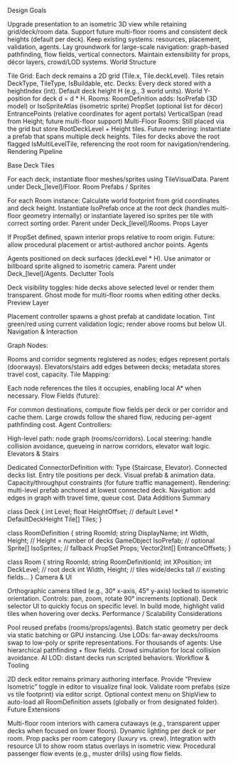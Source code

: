 Design Goals

Upgrade presentation to an isometric 3D view while retaining grid/deck/room data.
Support future multi-floor rooms and consistent deck heights (default per deck).
Keep existing systems: resources, placement, validation, agents.
Lay groundwork for large-scale navigation: graph-based pathfinding, flow fields, vertical connectors.
Maintain extensibility for props, décor layers, crowd/LOD systems.
World Structure

Tile Grid: Each deck remains a 2D grid (Tile.x, Tile.deckLevel). Tiles retain DeckType, TileType, IsBuildable, etc.
Decks: Every deck stored with a heightIndex (int). Default deck height H (e.g., 3 world units). World Y-position for deck d = d * H.
Rooms: RoomDefinition adds:
IsoPrefab (3D model) or IsoSpriteAtlas (isometric sprite)
PropSet (optional list for décor)
EntrancePoints (relative coordinates for agent portals)
VerticalSpan (read from Height; future multi-floor support)
Multi-Floor Rooms:
Still placed via the grid but store RootDeckLevel + Height tiles.
Future rendering: instantiate a prefab that spans multiple deck heights.
Tiles for decks above the root flagged IsMultiLevelTile, referencing the root room for navigation/rendering.
Rendering Pipeline

Base Deck Tiles

For each deck, instantiate floor meshes/sprites using TileVisualData.
Parent under Deck_[level]/Floor.
Room Prefabs / Sprites

For each Room instance:
Calculate world footprint from grid coordinates and deck height.
Instantiate IsoPrefab once at the root deck (handles multi-floor geometry internally) or
instantiate layered iso sprites per tile with correct sorting order.
Parent under Deck_[level]/Rooms.
Props Layer

If PropSet defined, spawn interior props relative to room origin.
Future: allow procedural placement or artist-authored anchor points.
Agents

Agents positioned on deck surfaces (deckLevel * H).
Use animator or billboard sprite aligned to isometric camera.
Parent under Deck_[level]/Agents.
Declutter Tools

Deck visibility toggles: hide decks above selected level or render them transparent.
Ghost mode for multi-floor rooms when editing other decks.
Preview Layer

Placement controller spawns a ghost prefab at candidate location.
Tint green/red using current validation logic; render above rooms but below UI.
Navigation & Interaction

Graph Nodes:

Rooms and corridor segments registered as nodes; edges represent portals (doorways).
Elevators/stairs add edges between decks; metadata stores travel cost, capacity.
Tile Mapping:

Each node references the tiles it occupies, enabling local A* when necessary.
Flow Fields (future):

For common destinations, compute flow fields per deck or per corridor and cache them.
Large crowds follow the shared flow, reducing per-agent pathfinding cost.
Agent Controllers:

High-level path: node graph (rooms/corridors).
Local steering: handle collision avoidance, queueing in narrow corridors, elevator wait logic.
Elevators & Stairs

Dedicated ConnectorDefinition with:
Type (Staircase, Elevator).
Connected decks list.
Entry tile positions per deck.
Visual prefab & animation data.
Capacity/throughput constraints (for future traffic management).
Rendering: multi-level prefab anchored at lowest connected deck.
Navigation: add edges in graph with travel time, queue cost.
Data Additions Summary

class Deck {
    int Level;
    float HeightOffset; // default Level * DefaultDeckHeight
    Tile[] Tiles;
}

class RoomDefinition {
    string RoomId;
    string DisplayName;
    int Width, Height; // Height = number of decks
    GameObject IsoPrefab; // optional
    Sprite[] IsoSprites;  // fallback
    PropSet Props;
    Vector2Int[] EntranceOffsets;
}

class Room {
    string RoomId;
    string RoomDefinitionId;
    int XPosition;
    int DeckLevel;      // root deck
    int Width, Height;  // tiles wide/decks tall
    // existing fields…
}
Camera & UI

Orthographic camera tilted (e.g., 30° x-axis, 45° y-axis) locked to isometric orientation.
Controls: pan, zoom, rotate 90° increments (optional).
Deck selector UI to quickly focus on specific level.
In build mode, highlight valid tiles when hovering over decks.
Performance / Scalability Considerations

Pool reused prefabs (rooms/props/agents).
Batch static geometry per deck via static batching or GPU instancing.
Use LODs: far-away decks/rooms swap to low-poly or sprite representations.
For thousands of agents:
Use hierarchical pathfinding + flow fields.
Crowd simulation for local collision avoidance.
AI LOD: distant decks run scripted behaviors.
Workflow & Tooling

2D deck editor remains primary authoring interface.
Provide “Preview Isometric” toggle in editor to visualize final look.
Validate room prefabs (size vs tile footprint) via editor script.
Optional context menu on ShipView to auto-load all RoomDefinition assets (globally or from designated folder).
Future Extensions

Multi-floor room interiors with camera cutaways (e.g., transparent upper decks when focused on lower floors).
Dynamic lighting per deck or per room.
Prop packs per room category (luxury vs. crew).
Integration with resource UI to show room status overlays in isometric view.
Procedural passenger flow events (e.g., muster drills) using flow fields.
